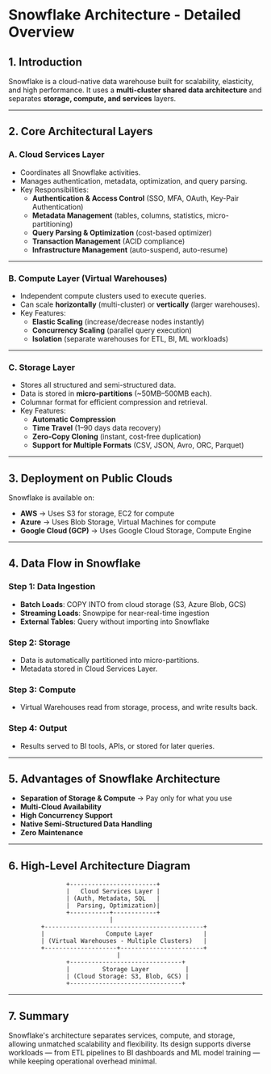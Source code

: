 
# Snowflake Architecture - Detailed Overview

## 1. Introduction
Snowflake is a cloud-native data warehouse built for scalability, elasticity, and high performance. 
It uses a **multi-cluster shared data architecture** and separates **storage, compute, and services** layers.

---

## 2. Core Architectural Layers

### **A. Cloud Services Layer**
- Coordinates all Snowflake activities.
- Manages authentication, metadata, optimization, and query parsing.
- Key Responsibilities:
  - **Authentication & Access Control** (SSO, MFA, OAuth, Key-Pair Authentication)
  - **Metadata Management** (tables, columns, statistics, micro-partitioning)
  - **Query Parsing & Optimization** (cost-based optimizer)
  - **Transaction Management** (ACID compliance)
  - **Infrastructure Management** (auto-suspend, auto-resume)

---

### **B. Compute Layer (Virtual Warehouses)**
- Independent compute clusters used to execute queries.
- Can scale **horizontally** (multi-cluster) or **vertically** (larger warehouses).
- Key Features:
  - **Elastic Scaling** (increase/decrease nodes instantly)
  - **Concurrency Scaling** (parallel query execution)
  - **Isolation** (separate warehouses for ETL, BI, ML workloads)

---

### **C. Storage Layer**
- Stores all structured and semi-structured data.
- Data is stored in **micro-partitions** (~50MB–500MB each).
- Columnar format for efficient compression and retrieval.
- Key Features:
  - **Automatic Compression**
  - **Time Travel** (1–90 days data recovery)
  - **Zero-Copy Cloning** (instant, cost-free duplication)
  - **Support for Multiple Formats** (CSV, JSON, Avro, ORC, Parquet)

---

## 3. Deployment on Public Clouds
Snowflake is available on:
- **AWS** → Uses S3 for storage, EC2 for compute
- **Azure** → Uses Blob Storage, Virtual Machines for compute
- **Google Cloud (GCP)** → Uses Google Cloud Storage, Compute Engine

---

## 4. Data Flow in Snowflake

### Step 1: Data Ingestion
- **Batch Loads**: COPY INTO from cloud storage (S3, Azure Blob, GCS)
- **Streaming Loads**: Snowpipe for near-real-time ingestion
- **External Tables**: Query without importing into Snowflake

### Step 2: Storage
- Data is automatically partitioned into micro-partitions.
- Metadata stored in Cloud Services Layer.

### Step 3: Compute
- Virtual Warehouses read from storage, process, and write results back.

### Step 4: Output
- Results served to BI tools, APIs, or stored for later queries.

---

## 5. Advantages of Snowflake Architecture
- **Separation of Storage & Compute** → Pay only for what you use
- **Multi-Cloud Availability**
- **High Concurrency Support**
- **Native Semi-Structured Data Handling**
- **Zero Maintenance**

---

## 6. High-Level Architecture Diagram

```plaintext
                +------------------------+
                |   Cloud Services Layer |
                | (Auth, Metadata, SQL   |
                |  Parsing, Optimization)|
                +-----------+------------+
                            |
         +--------------------------------------------+
         |                 Compute Layer              |
         | (Virtual Warehouses - Multiple Clusters)   |
         +--------------------+-----------------------+
                              |
                +-------------------------------+
                |         Storage Layer          |
                | (Cloud Storage: S3, Blob, GCS) |
                +-------------------------------+
```

---

## 7. Summary
Snowflake's architecture separates services, compute, and storage, allowing unmatched scalability and flexibility. 
Its design supports diverse workloads — from ETL pipelines to BI dashboards and ML model training — while keeping operational overhead minimal.
